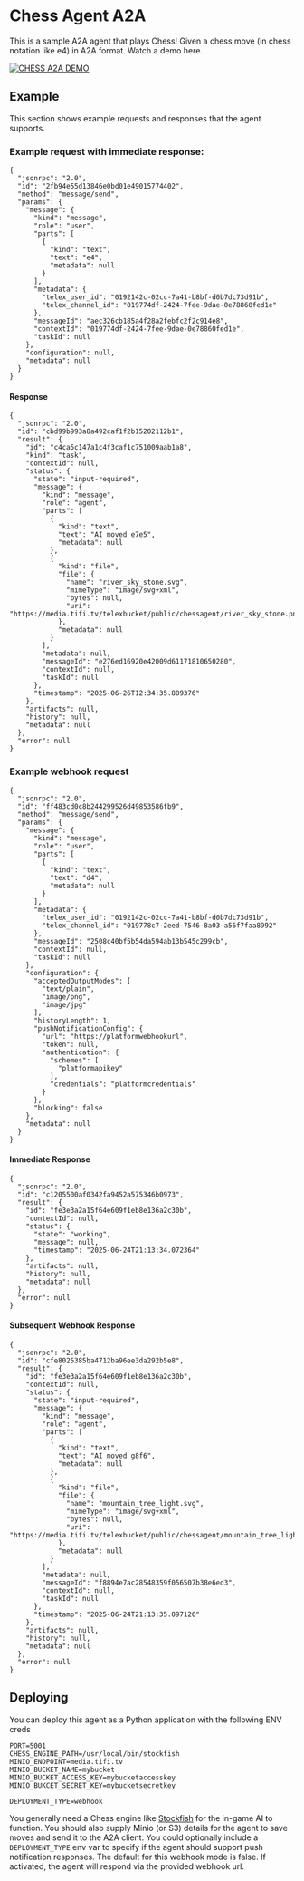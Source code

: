 # Chess Agent A2A

This is a sample A2A agent that plays Chess! Given a chess move (in chess notation like e4) in A2A format. Watch a demo here.

[![CHESS A2A DEMO](https://img.youtube.com/vi/Y-8_7jBtt_4/0.jpg)](https://www.youtube.com/watch?v=Y-8_7jBtt_4)

## Example

This section shows example requests and responses that the agent supports.

### Example request with immediate response:

```
{
  "jsonrpc": "2.0",
  "id": "2fb94e55d13846e0bd01e49015774402",
  "method": "message/send",
  "params": {
    "message": {
      "kind": "message",
      "role": "user",
      "parts": [
        {
          "kind": "text",
          "text": "e4",
          "metadata": null
        }
      ],
      "metadata": {
        "telex_user_id": "0192142c-02cc-7a41-b8bf-d0b7dc73d91b",
        "telex_channel_id": "019774df-2424-7fee-9dae-0e78860fed1e"
      },
      "messageId": "aec326cb185a4f28a2febfc2f2c914e8",
      "contextId": "019774df-2424-7fee-9dae-0e78860fed1e",
      "taskId": null
    },
    "configuration": null,
    "metadata": null
  }
}
```

#### Response

```
{
  "jsonrpc": "2.0",
  "id": "cbd99b993a8a492caf1f2b15202112b1",
  "result": {
    "id": "c4ca5c147a1c4f3caf1c751009aab1a8",
    "kind": "task",
    "contextId": null,
    "status": {
      "state": "input-required",
      "message": {
        "kind": "message",
        "role": "agent",
        "parts": [
          {
            "kind": "text",
            "text": "AI moved e7e5",
            "metadata": null
          },
          {
            "kind": "file",
            "file": {
              "name": "river_sky_stone.svg",
              "mimeType": "image/svg+xml",
              "bytes": null,
              "uri": "https://media.tifi.tv/telexbucket/public/chessagent/river_sky_stone.png"
            },
            "metadata": null
          }
        ],
        "metadata": null,
        "messageId": "e276ed16920e42009d61171810650280",
        "contextId": null,
        "taskId": null
      },
      "timestamp": "2025-06-26T12:34:35.889376"
    },
    "artifacts": null,
    "history": null,
    "metadata": null
  },
  "error": null
}
```


### Example webhook request

```
{
  "jsonrpc": "2.0",
  "id": "ff483cd0c8b244299526d49853586fb9",
  "method": "message/send",
  "params": {
    "message": {
      "kind": "message",
      "role": "user",
      "parts": [
        {
          "kind": "text",
          "text": "d4",
          "metadata": null
        }
      ],
      "metadata": {
        "telex_user_id": "0192142c-02cc-7a41-b8bf-d0b7dc73d91b",
        "telex_channel_id": "019778c7-2eed-7546-8a03-a56f7faa8992"
      },
      "messageId": "2508c40bf5b54da594ab13b545c299cb",
      "contextId": null,
      "taskId": null
    },
    "configuration": {
      "acceptedOutputModes": [
        "text/plain",
        "image/png",
        "image/jpg"
      ],
      "historyLength": 1,
      "pushNotificationConfig": {
        "url": "https://platformwebhookurl",
        "token": null,
        "authentication": {
          "schemes": [
            "platformapikey"
          ],
          "credentials": "platformcredentials"
        }
      },
      "blocking": false
    },
    "metadata": null
  }
}
```

#### Immediate Response

```
{
  "jsonrpc": "2.0",
  "id": "c1205500af0342fa9452a575346b0973",
  "result": {
    "id": "fe3e3a2a15f64e609f1eb8e136a2c30b",
    "contextId": null,
    "status": {
      "state": "working",
      "message": null,
      "timestamp": "2025-06-24T21:13:34.072364"
    },
    "artifacts": null,
    "history": null,
    "metadata": null
  },
  "error": null
}
```

#### Subsequent Webhook Response

```
{
  "jsonrpc": "2.0",
  "id": "cfe8025385ba4712ba96ee3da292b5e8",
  "result": {
    "id": "fe3e3a2a15f64e609f1eb8e136a2c30b",
    "contextId": null,
    "status": {
      "state": "input-required",
      "message": {
        "kind": "message",
        "role": "agent",
        "parts": [
          {
            "kind": "text",
            "text": "AI moved g8f6",
            "metadata": null
          },
          {
            "kind": "file",
            "file": {
              "name": "mountain_tree_light.svg",
              "mimeType": "image/svg+xml",
              "bytes": null,
              "uri": "https://media.tifi.tv/telexbucket/public/chessagent/mountain_tree_light.png"
            },
            "metadata": null
          }
        ],
        "metadata": null,
        "messageId": "f8894e7ac28548359f056507b38e6ed3",
        "contextId": null,
        "taskId": null
      },
      "timestamp": "2025-06-24T21:13:35.097126"
    },
    "artifacts": null,
    "history": null,
    "metadata": null
  },
  "error": null
}

```

## Deploying

You can deploy this agent as a Python application with the following ENV creds

```
PORT=5001
CHESS_ENGINE_PATH=/usr/local/bin/stockfish
MINIO_ENDPOINT=media.tifi.tv
MINIO_BUCKET_NAME=mybucket
MINIO_BUCKET_ACCESS_KEY=mybucketaccesskey
MINIO_BUKCET_SECRET_KEY=mybucketsecretkey

DEPLOYMENT_TYPE=webhook
```

You generally need a Chess engine like [Stockfish](https://stockfishchess.org/) for the in-game AI to function. You should also supply Minio (or S3) details for the agent to save moves and send it to the A2A client. You could optionally include a `DEPLOYMENT_TYPE` env var to specify if the agent should support push notification responses. The default for this webhook mode is false. If activated, the agent will respond via the provided webhook url.
